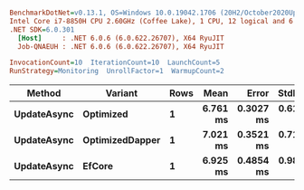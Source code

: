 ``` ini

BenchmarkDotNet=v0.13.1, OS=Windows 10.0.19042.1706 (20H2/October2020Update)
Intel Core i7-8850H CPU 2.60GHz (Coffee Lake), 1 CPU, 12 logical and 6 physical cores
.NET SDK=6.0.301
  [Host]     : .NET 6.0.6 (6.0.622.26707), X64 RyuJIT
  Job-QNAEUH : .NET 6.0.6 (6.0.622.26707), X64 RyuJIT

InvocationCount=10  IterationCount=10  LaunchCount=5  
RunStrategy=Monitoring  UnrollFactor=1  WarmupCount=2  

```
|      Method |         Variant | Rows |     Mean |     Error |    StdDev |      Min |       Max |   Median |
|------------ |---------------- |----- |---------:|----------:|----------:|---------:|----------:|---------:|
| **UpdateAsync** |       **Optimized** |    **1** | **6.761 ms** | **0.3027 ms** | **0.6114 ms** | **5.733 ms** |  **8.989 ms** | **6.663 ms** |
| **UpdateAsync** | **OptimizedDapper** |    **1** | **7.021 ms** | **0.3521 ms** | **0.7112 ms** | **5.849 ms** |  **9.380 ms** | **6.967 ms** |
| **UpdateAsync** |          **EfCore** |    **1** | **6.925 ms** | **0.4854 ms** | **0.9805 ms** | **5.750 ms** | **10.571 ms** | **6.670 ms** |
